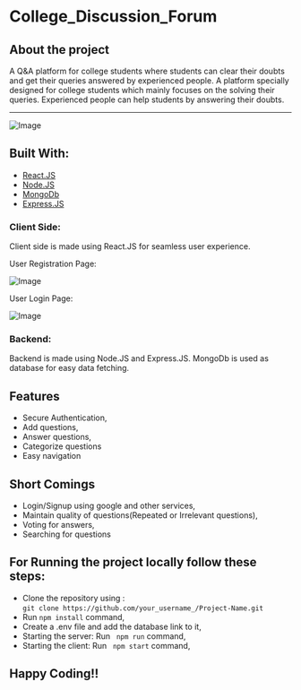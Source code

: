 # College_Discussion_Forum
<h2>About the project</h2>
<p>A Q&A platform for college students where students can clear their doubts and get their queries answered by experienced people.
A platform specially designed for college students which mainly focuses on the solving their queries. Experienced people can help students by answering their doubts.</p>
<hr/>
<p><img alt="Image" title="icon" src="https://user-images.githubusercontent.com/45684049/135216329-eceba443-1a56-43a0-a2f7-a8d3cf422a6b.png" /></p>
<h2>Built With:</h2>
<ul>
  <a href="https://github.com/facebook/react"><li>React.JS</li></a>
  <a href="https://github.com/nodejs"><li>Node.JS</li></a>
  <a href="https://github.com/mongodb/mongo"><li>MongoDb</li></a>
  <a href="https://github.com/expressjs/express"><li>Express.JS</li></a>
</ul>
<h3>Client Side:</h3>
<p>Client side is made using React.JS for seamless user experience.</p>
<p>User Registration Page:</p>

<p><img alt="Image" title="icon" src="https://user-images.githubusercontent.com/45684049/135216331-09e9e4d4-2487-47ab-809b-3f4e5fc12684.png" /></p>
<p>User Login Page:</p>
<p><img alt="Image" title="icon" src="https://user-images.githubusercontent.com/45684049/135216335-836582a4-4507-4a6a-92c2-598399f35690.png" /></p>
<h3>Backend:</h3>
<p>Backend is made using Node.JS and Express.JS. MongoDb is used as database for easy data fetching.</p>

<h2>Features</h2>
<ul>
  <li>Secure Authentication,</li>
  <li>Add questions,</li>
  <li>Answer questions,</li>
  <li>Categorize questions</li>
  <li>Easy navigation</li>
</ul>

<h2>Short Comings</h2>
<ul>
  <li>Login/Signup using google and other services,</li>
  <li>Maintain quality of questions(Repeated or Irrelevant questions),</li>
  <li>Voting for answers,</li>
  <li>Searching for questions</li>
</ul>

<h2>For Running the project locally follow these steps:</h2>
<ul>
  <li>Clone the repository using : </br><code>git clone https://github.com/your_username_/Project-Name.git</code></li>
  <li>Run <code>npm install</code> command,</li>
  <li>Create a .env file and add the database link to it,</li>
  <li>Starting the server: Run <code> npm run</code> command,</li>
  <li>Starting the client: Run <code> npm start</code> command,</li>
</ul>


<h2>Happy Coding!!</h2>
